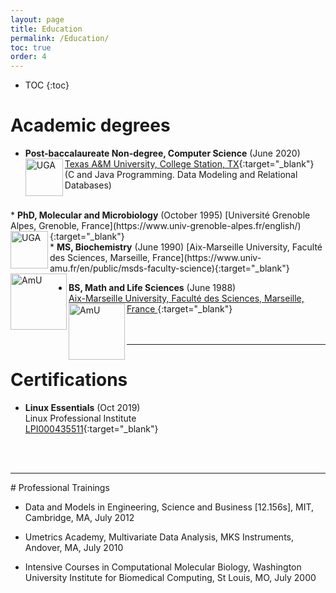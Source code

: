 ```yaml
---
layout: page
title: Education
permalink: /Education/
toc: true
order: 4
---
```

* TOC
{:toc} 
  
# Academic degrees  
  
* <b>Post-baccalaureate Non-degree, Computer Science</b> (June 2020)  
[Texas A&M University, College Station, TX](https://www.tamu.edu/index.html){:target="_blank"}     <img align="left" src="https://www.tamu.edu/_files/images/logos/primaryTAM.png" alt="UGA" width="60"/>  
(C and Java Programming.  Data Modeling and Relational Databases)  
<br />  
* <b>PhD, Molecular and Microbiology</b> (October 1995)     
[Université Grenoble Alpes, Grenoble, France](https://www.univ-grenoble-alpes.fr/english/){:target="_blank"}     <img align="left" src="https://www.univ-grenoble-alpes.fr/uas/SITEUI/UGA_LOGO_ACCUEIL/logo+bleu.svg" alt="UGA" width="60"/>    

<br />     
* <b>MS, Biochemistry</b> (June 1990)      
[Aix-Marseille University, Faculté des Sciences, Marseille, France](https://www.univ-amu.fr/en/public/msds-faculty-science){:target="_blank"}     <img align="left" src="https://www.univ-amu.fr/system/files/2021-01/DIRCOM-Logo_AMU_CMJN.png" alt="AmU" width="90"/>  
<br />  

* <b>BS, Math and Life Sciences</b>  (June 1988)  
[Aix-Marseille University, Faculté des Sciences, Marseille, France ](https://www.univ-amu.fr/en/public/msds-faculty-science){:target="_blank"}     <img align="left" src="https://www.univ-amu.fr/system/files/2021-01/DIRCOM-Logo_AMU_CMJN.png" alt="AmU" width="90"/>  
<br /><br />  
<hr />  

# Certifications        
* <b>Linux Essentials</b> (Oct 2019)    
Linux Professional Institute  
[LPI000435511](https://cs.lpi.org/caf/Xamman/certification/verify/LPI000435511/suf9r23592){:target="_blank"}


<br /><br />  
<hr />
# Professional Trainings  

* Data and Models in Engineering, Science and Business [12.156s], MIT, Cambridge, MA, July 2012  

* Umetrics Academy, Multivariate Data Analysis, MKS Instruments, Andover, MA, July 2010  

* Intensive Courses in Computational Molecular Biology,
Washington University Institute for Biomedical Computing, St Louis, MO, July 2000  
